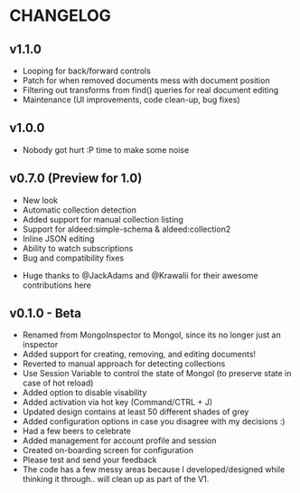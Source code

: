 CHANGELOG
====================

v1.1.0
--------------------
 - Looping for back/forward controls
 - Patch for when removed documents mess with document position
 - Filtering out transforms from find() queries for real document editing
 - Maintenance (UI improvements, code clean-up, bug fixes)

v1.0.0
--------------------
 - Nobody got hurt :P time to make some noise
 
v0.7.0 (Preview for 1.0)
------------------------
 - New look
 - Automatic collection detection
 - Added support for manual collection listing
 - Support for aldeed:simple-schema & aldeed:collection2
 - Inline JSON editing
 - Ability to watch subscriptions
 - Bug and compatibility fixes
 * Huge thanks to @JackAdams and @Krawalii for their awesome contributions here

v0.1.0 - Beta
-------------
 - Renamed from MongoInspector to Mongol, since its no longer just an inspector
 - Added support for creating, removing, and editing documents!
 - Reverted to manual approach for detecting collections
 - Use Session Variable to control the state of Mongol (to preserve state in case of hot reload)
 - Added option to disable visability
 - Added activation via hot key (Command/CTRL + J)
 - Updated design contains at least 50 different shades of grey
 - Added configuration options in case you disagree with my decisions :)
 - Had a few beers to celebrate
 - Added management for account profile and session
 - Created on-boarding screen for configuration
 - Please test and send your feedback
 - The code has a few messy areas because I developed/designed while thinking it through.. will clean up as part of the V1.